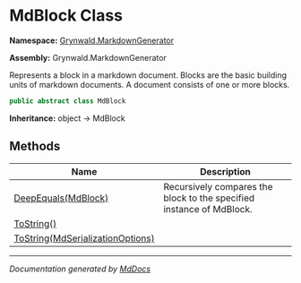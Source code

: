# MdBlock Class

**Namespace:** [Grynwald.MarkdownGenerator](../index.md)

**Assembly:** Grynwald.MarkdownGenerator

Represents a block in a markdown document. Blocks are the basic building units of markdown documents. A document consists of one or more blocks.

```csharp
public abstract class MdBlock
```

**Inheritance:** object → MdBlock

## Methods

| Name                                                                                   | Description                                                          |
| -------------------------------------------------------------------------------------- | -------------------------------------------------------------------- |
| [DeepEquals(MdBlock)](methods/DeepEquals.md)                                           | Recursively compares the block to the specified instance of MdBlock. |
| [ToString()](methods/ToString.md#tostring)                                             |                                                                      |
| [ToString(MdSerializationOptions)](methods/ToString.md#tostringmdserializationoptions) |                                                                      |

___

*Documentation generated by [MdDocs](https://github.com/ap0llo/mddocs)*
